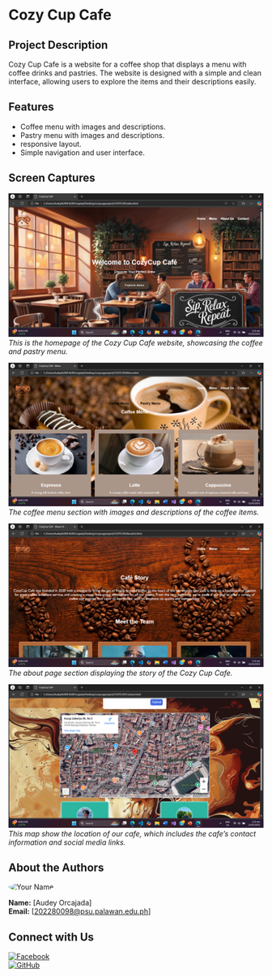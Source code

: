 # Cozy Cup Cafe

## Project Description
Cozy Cup Cafe is a website for a coffee shop that displays a menu with coffee drinks and pastries. The website is designed with a simple and clean interface, allowing users to explore the items and their descriptions easily.

## Features
- Coffee menu with images and descriptions.
- Pastry menu with images and descriptions.
- responsive layout.
- Simple navigation and user interface.

## Screen Captures

![Home Page](img/home.png)
*This is the homepage of the Cozy Cup Cafe website, showcasing the coffee and pastry menu.*

![Coffee Menu](img/menu.png)
*The coffee menu section with images and descriptions of the coffee items.*

![AboutUs](img/aboutus.png)
*The about page section displaying the story of the Cozy Cup Cafe.*

![Contact](img/contactus.png)
*This map show the location of our cafe, which includes the cafe’s contact information and social media links.*

## About the Authors

<img src="https://github.com/AUDEY00/dey.png" alt="Your Name" width="150" style="border-radius: 50%;">

**Name:** [Audey Orcajada]  
**Email:** [202280098@psu.palawan.edu.ph]

## Connect with Us

[![Facebook](https://raw.githubusercontent.com/gauravghongde/social-icons/master/icons/facebook.png)](https://www.facebook.com/profile.php?id=100090825294320)  
[![GitHub](https://raw.githubusercontent.com/gauravghongde/social-icons/master/icons/github.png)](https://github.com/AUDEY00)
